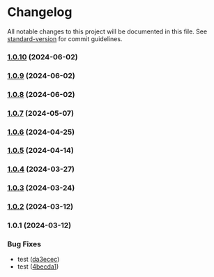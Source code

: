 # Changelog

All notable changes to this project will be documented in this file. See [standard-version](https://github.com/conventional-changelog/standard-version) for commit guidelines.

### [1.0.10](https://github.com/Nico2433/utils/compare/v1.0.9...v1.0.10) (2024-06-02)

### [1.0.9](https://github.com/Nico2433/utils/compare/v1.0.8...v1.0.9) (2024-06-02)

### [1.0.8](https://github.com/Nico2433/utils/compare/v1.0.7...v1.0.8) (2024-06-02)

### [1.0.7](https://github.com/Nico2433/utils/compare/v1.0.6...v1.0.7) (2024-05-07)

### [1.0.6](https://github.com/Nico2433/utils/compare/v1.0.5...v1.0.6) (2024-04-25)

### [1.0.5](https://github.com/Nico2433/utils/compare/v1.0.4...v1.0.5) (2024-04-14)

### [1.0.4](https://github.com/Nico2433/utils/compare/v1.0.3...v1.0.4) (2024-03-27)

### [1.0.3](https://github.com/Nico2433/utils/compare/v1.0.2...v1.0.3) (2024-03-24)

### [1.0.2](https://github.com/Nico2433/utils/compare/v1.0.1...v1.0.2) (2024-03-12)

### 1.0.1 (2024-03-12)


### Bug Fixes

* test ([da3ecec](https://github.com/Nico2433/utils/commit/da3ecec30ca8cdbb699544a113b59d21f3352b4f))
* test ([4becda1](https://github.com/Nico2433/utils/commit/4becda1c7ec6258c314df92de96fef9cf9442ec3))
